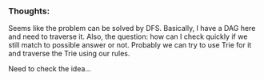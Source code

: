 ### Thoughts:

Seems like the problem can be solved by DFS. Basically, I have a DAG here and need to traverse it.
Also, the question: how can I check quickly if we still match to possible answer or not.
Probably we can try to use Trie for it and traverse the Trie using our rules. 

Need to check the idea...